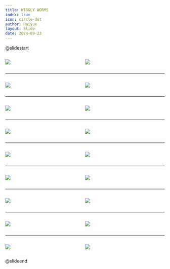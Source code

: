 ```yaml
---
title: WIGGLY WORMS
index: true
icon: circle-dot
author: Haiyue
layout: Slide
date: 2024-09-23
---
```

 
@slidestart

<div style="display:flex">
<div style="flex:1">

![](/reading/english/Level-M/WIGGLY%20WORMS/001.webp)
</div>
<div style="flex:1">

![](/reading/english/Level-M/WIGGLY%20WORMS/002.webp)
</div>
</div>

---

<div style="display:flex">
<div style="flex:1">

![](/reading/english/Level-M/WIGGLY%20WORMS/003.webp)
</div>
<div style="flex:1">

![](/reading/english/Level-M/WIGGLY%20WORMS/004.webp)
</div>
</div>

---

<div style="display:flex">
<div style="flex:1">

![](/reading/english/Level-M/WIGGLY%20WORMS/005.webp)
</div>
<div style="flex:1">

![](/reading/english/Level-M/WIGGLY%20WORMS/006.webp)
</div>
</div>

---

<div style="display:flex">
<div style="flex:1">

![](/reading/english/Level-M/WIGGLY%20WORMS/007.webp)
</div>
<div style="flex:1">

![](/reading/english/Level-M/WIGGLY%20WORMS/008.webp)
</div>
</div>

---

<div style="display:flex">
<div style="flex:1">

![](/reading/english/Level-M/WIGGLY%20WORMS/009.webp)
</div>
<div style="flex:1">

![](/reading/english/Level-M/WIGGLY%20WORMS/010.webp)
</div>
</div>

---

<div style="display:flex">
<div style="flex:1">

![](/reading/english/Level-M/WIGGLY%20WORMS/011.webp)
</div>
<div style="flex:1">

![](/reading/english/Level-M/WIGGLY%20WORMS/012.webp)
</div>
</div>

---

<div style="display:flex">
<div style="flex:1">

![](/reading/english/Level-M/WIGGLY%20WORMS/013.webp)
</div>
<div style="flex:1">

![](/reading/english/Level-M/WIGGLY%20WORMS/014.webp)
</div>
</div>

---

<div style="display:flex">
<div style="flex:1">

![](/reading/english/Level-M/WIGGLY%20WORMS/015.webp)
</div>
<div style="flex:1">

![](/reading/english/Level-M/WIGGLY%20WORMS/016.webp)
</div>
</div>

---

<div style="display:flex">
<div style="flex:1">

![](/reading/english/Level-M/WIGGLY%20WORMS/017.webp)
</div>
<div style="flex:1">

![](/reading/english/Level-M/WIGGLY%20WORMS/018.webp)
</div>
</div>

@slideend